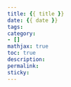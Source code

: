 ```yaml
---
title: {{ title }}
date: {{ date }}
tags:
category:  
- []  
mathjax: true  
toc: true  
description:  
permalink:   
sticky:
---
```

